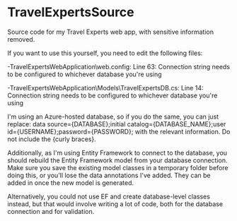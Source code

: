 # TravelExpertsSource
Source code for my Travel Experts web app, with sensitive information removed.

If you want to use this yourself, you need to edit the following files:

-TravelExpertsWebApplication\web.config:
	Line 63: Connection string needs to be configured to whichever database you're using

-TravelExpertsWebApplication\Models\TravelExpertsDB.cs:
	Line 14: Connection string needs to be configured to whichever database you're using

I'm using an Azure-hosted database, so if you do the same, you can just replace:
	data source={DATABASE};initial catalog={DATABASE_NAME};user id={USERNAME};password={PASSWORD};
with the relevant information. Do not include the {curly braces}.

Additionally, as I'm using Entity Framework to connect to the database, you should rebuild the Entity Framework model from your database connection. Make sure you save the existing model classes in a temporary folder before doing this, or you'll lose the data annotations I've added. They can be added in once the new model is generated.

Alternatively, you could not use EF and create database-level classes instead, but that would involve writing a lot of code, both for the database connection and for validation.